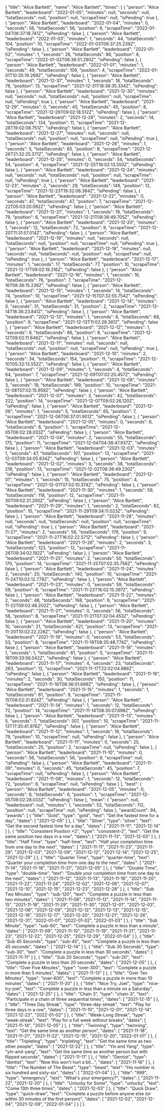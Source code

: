 {
  "title": "Alice Bartlett",
  "name": "Alice Bartlett",
  "times": [
    {
      "person": "Alice Bartlett",
      "leaderboard": "2022-01-05",
      "minutes": null,
      "seconds": null,
      "totalSeconds": null,
      "position": null,
      "scrapeTime": null,
      "isPending": true
    },
    {
      "person": "Alice Bartlett",
      "leaderboard": "2022-01-04",
      "minutes": 0,
      "seconds": 56,
      "totalSeconds": 56,
      "position": 6,
      "scrapeTime": "2022-01-04T06:37:18.741Z",
      "isPending": false
    },
    {
      "person": "Alice Bartlett",
      "leaderboard": "2022-01-03",
      "minutes": 1,
      "seconds": 44,
      "totalSeconds": 104,
      "position": 10,
      "scrapeTime": "2022-01-03T06:37:25.239Z",
      "isPending": false
    },
    {
      "person": "Alice Bartlett",
      "leaderboard": "2022-01-02",
      "minutes": 1,
      "seconds": 26,
      "totalSeconds": 86,
      "position": 8,
      "scrapeTime": "2022-01-02T06:36:51.290Z",
      "isPending": false
    },
    {
      "person": "Alice Bartlett",
      "leaderboard": "2022-01-01",
      "minutes": 1,
      "seconds": 49,
      "totalSeconds": 109,
      "position": 4,
      "scrapeTime": "2022-01-01T10:35:19.269Z",
      "isPending": false
    },
    {
      "person": "Alice Bartlett",
      "leaderboard": "2021-12-31",
      "minutes": 1,
      "seconds": 18,
      "totalSeconds": 78,
      "position": 13,
      "scrapeTime": "2021-12-31T18:36:35.334Z",
      "isPending": false
    },
    {
      "person": "Alice Bartlett",
      "leaderboard": "2021-12-30",
      "minutes": null,
      "seconds": null,
      "totalSeconds": null,
      "position": null,
      "scrapeTime": null,
      "isPending": true
    },
    {
      "person": "Alice Bartlett",
      "leaderboard": "2021-12-29",
      "minutes": 0,
      "seconds": 45,
      "totalSeconds": 45,
      "position": 8,
      "scrapeTime": "2021-12-29T09:02:18.512Z",
      "isPending": false
    },
    {
      "person": "Alice Bartlett",
      "leaderboard": "2021-12-28",
      "minutes": 2,
      "seconds": 14,
      "totalSeconds": 134,
      "position": 11,
      "scrapeTime": "2021-12-28T19:02:08.751Z",
      "isPending": false
    },
    {
      "person": "Alice Bartlett",
      "leaderboard": "2021-12-27",
      "minutes": null,
      "seconds": null,
      "totalSeconds": null,
      "position": null,
      "scrapeTime": null,
      "isPending": true
    },
    {
      "person": "Alice Bartlett",
      "leaderboard": "2021-12-26",
      "minutes": 1,
      "seconds": 5,
      "totalSeconds": 65,
      "position": 8,
      "scrapeTime": "2021-12-26T21:32:25.371Z",
      "isPending": false
    },
    {
      "person": "Alice Bartlett",
      "leaderboard": "2021-12-25",
      "minutes": 0,
      "seconds": 54,
      "totalSeconds": 54,
      "position": 4,
      "scrapeTime": "2021-12-25T16:02:13.550Z",
      "isPending": false
    },
    {
      "person": "Alice Bartlett",
      "leaderboard": "2021-12-24",
      "minutes": null,
      "seconds": null,
      "totalSeconds": null,
      "position": null,
      "scrapeTime": null,
      "isPending": true
    },
    {
      "person": "Alice Bartlett",
      "leaderboard": "2021-12-23",
      "minutes": 2,
      "seconds": 29,
      "totalSeconds": 149,
      "position": 12,
      "scrapeTime": "2021-12-23T19:32:06.384Z",
      "isPending": false
    },
    {
      "person": "Alice Bartlett",
      "leaderboard": "2021-12-22",
      "minutes": 0,
      "seconds": 47,
      "totalSeconds": 47,
      "position": 7,
      "scrapeTime": "2021-12-22T05:03:20.092Z",
      "isPending": false
    },
    {
      "person": "Alice Bartlett",
      "leaderboard": "2021-12-21",
      "minutes": 1,
      "seconds": 19,
      "totalSeconds": 79,
      "position": 6,
      "scrapeTime": "2021-12-21T08:36:49.705Z",
      "isPending": false
    },
    {
      "person": "Alice Bartlett",
      "leaderboard": "2021-12-20",
      "minutes": 1,
      "seconds": 12,
      "totalSeconds": 72,
      "position": 9,
      "scrapeTime": "2021-12-20T11:31:57.014Z",
      "isPending": false
    },
    {
      "person": "Alice Bartlett",
      "leaderboard": "2021-12-19",
      "minutes": null,
      "seconds": null,
      "totalSeconds": null,
      "position": null,
      "scrapeTime": null,
      "isPending": true
    },
    {
      "person": "Alice Bartlett",
      "leaderboard": "2021-12-18",
      "minutes": null,
      "seconds": null,
      "totalSeconds": null,
      "position": null,
      "scrapeTime": null,
      "isPending": true
    },
    {
      "person": "Alice Bartlett",
      "leaderboard": "2021-12-17",
      "minutes": 1,
      "seconds": 17,
      "totalSeconds": 77,
      "position": 10,
      "scrapeTime": "2021-12-17T09:02:19.316Z",
      "isPending": false
    },
    {
      "person": "Alice Bartlett",
      "leaderboard": "2021-12-16",
      "minutes": 1,
      "seconds": 16,
      "totalSeconds": 76,
      "position": 7,
      "scrapeTime": "2021-12-16T08:36:15.236Z",
      "isPending": false
    },
    {
      "person": "Alice Bartlett",
      "leaderboard": "2021-12-15",
      "minutes": 1,
      "seconds": 14,
      "totalSeconds": 74,
      "position": 10,
      "scrapeTime": "2021-12-15T07:32:55.754Z",
      "isPending": false
    },
    {
      "person": "Alice Bartlett",
      "leaderboard": "2021-12-14",
      "minutes": 0,
      "seconds": 31,
      "totalSeconds": 31,
      "position": 2,
      "scrapeTime": "2021-12-14T18:36:23.841Z",
      "isPending": false
    },
    {
      "person": "Alice Bartlett",
      "leaderboard": "2021-12-13",
      "minutes": 1,
      "seconds": 8,
      "totalSeconds": 68,
      "position": 9,
      "scrapeTime": "2021-12-13T11:02:28.361Z",
      "isPending": false
    },
    {
      "person": "Alice Bartlett",
      "leaderboard": "2021-12-12",
      "minutes": 1,
      "seconds": 6,
      "totalSeconds": 66,
      "position": 8,
      "scrapeTime": "2021-12-12T09:02:11.646Z",
      "isPending": false
    },
    {
      "person": "Alice Bartlett",
      "leaderboard": "2021-12-11",
      "minutes": null,
      "seconds": null,
      "totalSeconds": null,
      "position": null,
      "scrapeTime": null,
      "isPending": true
    },
    {
      "person": "Alice Bartlett",
      "leaderboard": "2021-12-10",
      "minutes": 2,
      "seconds": 34,
      "totalSeconds": 154,
      "position": 11,
      "scrapeTime": "2021-12-10T05:32:13.552Z",
      "isPending": false
    },
    {
      "person": "Alice Bartlett",
      "leaderboard": "2021-12-09",
      "minutes": 1,
      "seconds": 4,
      "totalSeconds": 64,
      "position": 7,
      "scrapeTime": "2021-12-09T07:02:20.457Z",
      "isPending": false
    },
    {
      "person": "Alice Bartlett",
      "leaderboard": "2021-12-08",
      "minutes": 3,
      "seconds": 19,
      "totalSeconds": 199,
      "position": 10,
      "scrapeTime": "2021-12-08T07:02:15.959Z",
      "isPending": false
    },
    {
      "person": "Alice Bartlett",
      "leaderboard": "2021-12-07",
      "minutes": 3,
      "seconds": 42,
      "totalSeconds": 222,
      "position": 14,
      "scrapeTime": "2021-12-07T09:02:26.120Z",
      "isPending": false
    },
    {
      "person": "Alice Bartlett",
      "leaderboard": "2021-12-06",
      "minutes": 1,
      "seconds": 5,
      "totalSeconds": 65,
      "position": 7,
      "scrapeTime": "2021-12-06T06:37:01.901Z",
      "isPending": false
    },
    {
      "person": "Alice Bartlett",
      "leaderboard": "2021-12-05",
      "minutes": 0,
      "seconds": 6,
      "totalSeconds": 6,
      "position": 1,
      "scrapeTime": "2021-12-05T06:02:28.033Z",
      "isPending": false
    },
    {
      "person": "Alice Bartlett",
      "leaderboard": "2021-12-04",
      "minutes": 2,
      "seconds": 55,
      "totalSeconds": 175,
      "position": 11,
      "scrapeTime": "2021-12-04T04:38:47.937Z",
      "isPending": false
    },
    {
      "person": "Alice Bartlett",
      "leaderboard": "2021-12-03",
      "minutes": 1,
      "seconds": 47,
      "totalSeconds": 107,
      "position": 13,
      "scrapeTime": "2021-12-03T09:34:05.834Z",
      "isPending": false
    },
    {
      "person": "Alice Bartlett",
      "leaderboard": "2021-12-02",
      "minutes": 3,
      "seconds": 38,
      "totalSeconds": 218,
      "position": 13,
      "scrapeTime": "2021-12-02T06:36:49.230Z",
      "isPending": false
    },
    {
      "person": "Alice Bartlett",
      "leaderboard": "2021-12-01",
      "minutes": 1,
      "seconds": 15,
      "totalSeconds": 75,
      "position": 4,
      "scrapeTime": "2021-12-01T07:02:10.374Z",
      "isPending": false
    },
    {
      "person": "Alice Bartlett",
      "leaderboard": "2021-11-30",
      "minutes": 1,
      "seconds": 59,
      "totalSeconds": 119,
      "position": 12,
      "scrapeTime": "2021-11-30T09:02:21.260Z",
      "isPending": false
    },
    {
      "person": "Alice Bartlett",
      "leaderboard": "2021-11-29",
      "minutes": 1,
      "seconds": 2,
      "totalSeconds": 62,
      "position": 10,
      "scrapeTime": "2021-11-29T09:34:11.023Z",
      "isPending": false
    },
    {
      "person": "Alice Bartlett",
      "leaderboard": "2021-11-28",
      "minutes": null,
      "seconds": null,
      "totalSeconds": null,
      "position": null,
      "scrapeTime": null,
      "isPending": true
    },
    {
      "person": "Alice Bartlett",
      "leaderboard": "2021-11-27",
      "minutes": 2,
      "seconds": 56,
      "totalSeconds": 176,
      "position": 9,
      "scrapeTime": "2021-11-27T16:02:22.571Z",
      "isPending": false
    },
    {
      "person": "Alice Bartlett",
      "leaderboard": "2021-11-26",
      "minutes": 2,
      "seconds": 3,
      "totalSeconds": 123,
      "position": 12,
      "scrapeTime": "2021-11-26T09:34:02.192Z",
      "isPending": false
    },
    {
      "person": "Alice Bartlett",
      "leaderboard": "2021-11-25",
      "minutes": 2,
      "seconds": 50,
      "totalSeconds": 170,
      "position": 14,
      "scrapeTime": "2021-11-25T07:02:35.756Z",
      "isPending": false
    },
    {
      "person": "Alice Bartlett",
      "leaderboard": "2021-11-24",
      "minutes": 2,
      "seconds": 20,
      "totalSeconds": 140,
      "position": 10,
      "scrapeTime": "2021-11-24T10:02:12.779Z",
      "isPending": false
    },
    {
      "person": "Alice Bartlett",
      "leaderboard": "2021-11-23",
      "minutes": 0,
      "seconds": 59,
      "totalSeconds": 59,
      "position": 8,
      "scrapeTime": "2021-11-23T16:02:15.397Z",
      "isPending": false
    },
    {
      "person": "Alice Bartlett",
      "leaderboard": "2021-11-22",
      "minutes": 2,
      "seconds": 48,
      "totalSeconds": 168,
      "position": 9,
      "scrapeTime": "2021-11-22T09:02:48.202Z",
      "isPending": false
    },
    {
      "person": "Alice Bartlett",
      "leaderboard": "2021-11-21",
      "minutes": 0,
      "seconds": 56,
      "totalSeconds": 56,
      "position": 8,
      "scrapeTime": "2021-11-21T07:32:04.453Z",
      "isPending": false
    },
    {
      "person": "Alice Bartlett",
      "leaderboard": "2021-11-20",
      "minutes": 10,
      "seconds": 21,
      "totalSeconds": 621,
      "position": 13,
      "scrapeTime": "2021-11-20T10:02:22.226Z",
      "isPending": false
    },
    {
      "person": "Alice Bartlett",
      "leaderboard": "2021-11-19",
      "minutes": 0,
      "seconds": 53,
      "totalSeconds": 53,
      "position": 8,
      "scrapeTime": "2021-11-19T08:35:48.774Z",
      "isPending": false
    },
    {
      "person": "Alice Bartlett",
      "leaderboard": "2021-11-18",
      "minutes": 1,
      "seconds": 1,
      "totalSeconds": 61,
      "position": 5,
      "scrapeTime": "2021-11-18T09:33:56.042Z",
      "isPending": false
    },
    {
      "person": "Alice Bartlett",
      "leaderboard": "2021-11-17",
      "minutes": 4,
      "seconds": 23,
      "totalSeconds": 263,
      "position": 12,
      "scrapeTime": "2021-11-17T22:02:04.986Z",
      "isPending": false
    },
    {
      "person": "Alice Bartlett",
      "leaderboard": "2021-11-16",
      "minutes": 2,
      "seconds": 30,
      "totalSeconds": 150,
      "position": 11,
      "scrapeTime": "2021-11-16T08:36:01.669Z",
      "isPending": false
    },
    {
      "person": "Alice Bartlett",
      "leaderboard": "2021-11-15",
      "minutes": 1,
      "seconds": 1,
      "totalSeconds": 61,
      "position": 9,
      "scrapeTime": "2021-11-15T08:02:31.824Z",
      "isPending": false
    },
    {
      "person": "Alice Bartlett",
      "leaderboard": "2021-11-14",
      "minutes": 1,
      "seconds": 12,
      "totalSeconds": 72,
      "position": 14,
      "scrapeTime": "2021-11-14T08:35:07.698Z",
      "isPending": false
    },
    {
      "person": "Alice Bartlett",
      "leaderboard": "2021-11-13",
      "minutes": 5,
      "seconds": 7,
      "totalSeconds": 307,
      "position": 10,
      "scrapeTime": "2021-11-13T17:35:41.976Z",
      "isPending": false
    },
    {
      "person": "Alice Bartlett",
      "leaderboard": "2021-11-12",
      "minutes": 1,
      "seconds": 19,
      "totalSeconds": 79,
      "position": 10,
      "scrapeTime": null,
      "isPending": false
    },
    {
      "person": "Alice Bartlett",
      "leaderboard": "2021-11-11",
      "minutes": 0,
      "seconds": 25,
      "totalSeconds": 25,
      "position": 2,
      "scrapeTime": null,
      "isPending": false
    },
    {
      "person": "Alice Bartlett",
      "leaderboard": "2021-11-10",
      "minutes": 0,
      "seconds": 56,
      "totalSeconds": 56,
      "position": 9,
      "scrapeTime": null,
      "isPending": false
    },
    {
      "person": "Alice Bartlett",
      "leaderboard": "2021-11-09",
      "minutes": 0,
      "seconds": 45,
      "totalSeconds": 45,
      "position": 7,
      "scrapeTime": null,
      "isPending": false
    },
    {
      "person": "Alice Bartlett",
      "leaderboard": "2021-11-08",
      "minutes": 1,
      "seconds": 12,
      "totalSeconds": 72,
      "position": 6,
      "scrapeTime": null,
      "isPending": false
    }
  ],
  "best": {
    "person": "Alice Bartlett",
    "leaderboard": "2021-12-05",
    "minutes": 0,
    "seconds": 6,
    "totalSeconds": 6,
    "position": 1,
    "scrapeTime": "2021-12-05T06:02:28.033Z",
    "isPending": false
  },
  "mean": {
    "person": null,
    "leaderboard": null,
    "minutes": 1,
    "seconds": 52,
    "totalSeconds": 112,
    "position": null,
    "scrapeTime": null,
    "isPending": false
  },
  "awardCount": 94,
  "awards": [
    {
      "title": "Gold",
      "type": "gold",
      "text": "Get the fastest time for a day",
      "dates": [
        "2021-12-05"
      ]
    },
    {
      "title": "Silver",
      "type": "silver",
      "text": "Get the second fastest time for a day",
      "dates": [
        "2021-11-11",
        "2021-12-14"
      ]
    },
    {
      "title": "Consistent Position ×2",
      "type": "consistent-2",
      "text": "Get the same position two days in a row",
      "dates": [
        "2021-11-13",
        "2021-12-03"
      ]
    },
    {
      "title": "Half Time",
      "type": "half-time",
      "text": "Half your completion time from one day to the next",
      "dates": [
        "2021-11-11",
        "2021-11-23",
        "2021-11-29",
        "2021-12-03",
        "2021-12-09",
        "2021-12-12",
        "2021-12-14",
        "2021-12-25",
        "2021-12-29"
      ]
    },
    {
      "title": "Quarter Time",
      "type": "quarter-time",
      "text": "Quarter your completion time from one day to the next",
      "dates": [
        "2021-11-14",
        "2021-11-18",
        "2021-11-21",
        "2021-12-05"
      ]
    },
    {
      "title": "Double Time",
      "type": "double-time",
      "text": "Double your completion time from one day to the next",
      "dates": [
        "2021-11-12",
        "2021-11-13",
        "2021-11-16",
        "2021-11-20",
        "2021-11-22",
        "2021-11-24",
        "2021-12-02",
        "2021-12-06",
        "2021-12-07",
        "2021-12-10",
        "2021-12-15",
        "2021-12-23",
        "2021-12-28"
      ]
    },
    {
      "title": "Sub Two Minutes",
      "type": "sub-120",
      "text": "Complete a puzzle in less than two minutes",
      "dates": [
        "2021-11-08",
        "2021-11-12",
        "2021-11-14",
        "2021-11-15",
        "2021-11-18",
        "2021-11-29",
        "2021-11-30",
        "2021-12-01",
        "2021-12-03",
        "2021-12-06",
        "2021-12-09",
        "2021-12-12",
        "2021-12-13",
        "2021-12-15",
        "2021-12-16",
        "2021-12-17",
        "2021-12-20",
        "2021-12-21",
        "2021-12-26",
        "2021-12-31",
        "2022-01-01",
        "2022-01-02",
        "2022-01-03"
      ]
    },
    {
      "title": "Sub Minute",
      "type": "sub-60",
      "text": "Complete a puzzle in less than a minute",
      "dates": [
        "2021-11-09",
        "2021-11-10",
        "2021-11-19",
        "2021-11-21",
        "2021-11-23",
        "2021-12-22",
        "2021-12-25",
        "2021-12-29",
        "2022-01-04"
      ]
    },
    {
      "title": "Sub 45 Seconds",
      "type": "sub-45",
      "text": "Complete a puzzle in less than 45 seconds",
      "dates": [
        "2021-12-14"
      ]
    },
    {
      "title": "Sub 30 Seconds",
      "type": "sub-30",
      "text": "Complete a puzzle in less than 30 seconds",
      "dates": [
        "2021-11-11"
      ]
    },
    {
      "title": "Sub 20 Seconds",
      "type": "sub-20",
      "text": "Complete a puzzle in less than 20 seconds",
      "dates": [
        "2021-12-05"
      ]
    },
    {
      "title": "Over Five Minutes",
      "type": "over-300",
      "text": "Complete a puzzle in more than 5 minutes",
      "dates": [
        "2021-11-13"
      ]
    },
    {
      "title": "Over Ten Minutes",
      "type": "over-600",
      "text": "Complete a puzzle in more than 10 minutes",
      "dates": [
        "2021-11-20"
      ]
    },
    {
      "title": "Nice Try, Joel",
      "type": "nice-try-joel",
      "text": "Complete a puzzle in less than a minute on a Saturday",
      "dates": [
        "2021-12-25"
      ]
    },
    {
      "title": "Chain 3",
      "type": "chain-3",
      "text": "Participate in a chain of three sequential times",
      "dates": [
        "2021-12-15"
      ]
    },
    {
      "title": "Three Day Streak",
      "type": "three-day-streak",
      "text": "Play for three days in a row",
      "dates": [
        "2021-11-10",
        "2021-12-01",
        "2021-12-14",
        "2021-12-22",
        "2022-01-02"
      ]
    },
    {
      "title": "Week-Long Streak",
      "type": "week-streak",
      "text": "Play for a full week without breaks",
      "dates": [
        "2021-11-14",
        "2021-12-05"
      ]
    },
    {
      "title": "Twinning",
      "type": "twinning",
      "text": "Get the same time as another person",
      "dates": [
        "2021-11-18",
        "2021-11-21",
        "2021-11-22",
        "2021-12-15",
        "2021-12-20",
        "2022-01-01"
      ]
    },
    {
      "title": "Tripleting",
      "type": "tripleting",
      "text": "Get the same time as two other people",
      "dates": [
        "2021-12-22"
      ]
    },
    {
      "title": "Yin and Yang",
      "type": "yin-and-yang",
      "text": "Get the same time as another person but with flipped seconds",
      "dates": [
        "2021-11-11"
      ]
    },
    {
      "title": "Dentist",
      "type": "dentist",
      "text": "Now this won't hurt a bit…",
      "dates": [
        "2021-11-16"
      ]
    },
    {
      "title": "The Number of The Beast",
      "type": "beast",
      "text": "His number is six hundred and sixty-six",
      "dates": [
        "2022-01-04"
      ]
    },
    {
      "title": "999",
      "type": "emergency",
      "text": "What's your emergency?",
      "dates": [
        "2021-11-22",
        "2021-12-20"
      ]
    },
    {
      "title": "Unlucky for Some",
      "type": "unlucky",
      "text": "Come 13th three times",
      "dates": [
        "2021-12-03"
      ]
    },
    {
      "title": "Quick Draw",
      "type": "quick-draw",
      "text": "Complete a puzzle before anyone else (or within 30 minutes of the first person)",
      "dates": [
        "2021-12-02",
        "2021-12-04",
        "2021-12-09",
        "2022-01-04"
      ]
    }
  ]
}